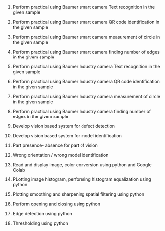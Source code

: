 1. Perform practical using Baumer smart camera Text recognition in the given sample

2. Perform practical using Baumer smart camera QR code identification in the given sample

3. Perform practical using Baumer smart camera measurement of circle in the given sample

4. Perform practical using Baumer smart camera finding number of edges in the givem sample

5. Perform practical using Baumer Industry camera Text recognition in the given sample

6. Perform practical using Baumer Industry camera QR code identification in the given sample

7. Perform practical using Baumer Industry camera measurement of circle in the given sample

8. Perform practical using Baumer Industry camera finding number of edges in the givem sample

9. Develop vision based system for defect detection

10. Develop vision based system for model identification

11. Part presence- absence for part of vision

12. Wrong orientation / wrong model identification

13. Read and display image, color conversion using python and Google Colab

14. PLotting image histogram, performing histogram equalization using python

15. Plotting smoothing and sharpening spatial filtering using python

16. Perform opening and closing using python

17. Edge detection using python 

18. Thresholding using python